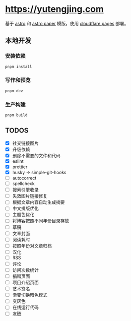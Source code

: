 # <https://yutengjing.com>

基于 [astro](https://github.com/withastro/astro) 和 [astro paper](https://github.com/satnaing/astro-paper) 模版，使用 [cloudflare pages](https://dash.cloudflare.com/) 部署。

## 本地开发

### 安装依赖

```bash
pnpm install
```

### 写作和预览

```bash
pnpm dev
```

### 生产构建

```bash
pnpm build
```

## TODOS

- [x] 社交链接图片
- [x] 升级依赖
- [x] 删除不需要的文件和代码
- [x] eslint
- [x] prettier
- [x] husky -> simple-git-hooks
- [ ] autocorrect
- [ ] spellcheck
- [ ] 搜索引擎收录
- [ ] 失效图片链接修复
- [ ] 根据文章内容自动生成摘要
- [ ] 中文排版优化
- [ ] 主题色优化
- [ ] 将博客按照不同年份目录存放
- [ ] 草稿
- [ ] 文章封面
- [ ] 阅读耗时
- [ ] 按照年份对文章归档
- [ ] 汉化
- [ ] RSS
- [ ] 评论
- [ ] 访问次数统计
- [ ] 捐赠页面
- [ ] 项目介绍页面
- [ ] 艺术签名
- [ ] 渐变切换暗色模式
- [ ] 变灰色
- [ ] 在线运行代码
- [ ] 友链
